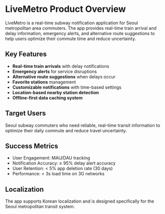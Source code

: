 # LiveMetro Product Overview

LiveMetro is a real-time subway notification application for Seoul metropolitan area commuters. The app provides real-time train arrival and delay information, emergency alerts, and alternative route suggestions to help users optimize their commute time and reduce uncertainty.

## Key Features

- **Real-time train arrivals** with delay notifications
- **Emergency alerts** for service disruptions  
- **Alternative route suggestions** when delays occur
- **Favorite stations** management
- **Customizable notifications** with time-based settings
- **Location-based nearby station detection**
- **Offline-first data caching system**

## Target Users

Seoul subway commuters who need reliable, real-time transit information to optimize their daily commute and reduce travel uncertainty.

## Success Metrics

- User Engagement: MAU/DAU tracking
- Notification Accuracy: ≥ 95% delay alert accuracy
- User Retention: < 5% app deletion rate (30 days)
- Performance: < 3s load time on 3G networks

## Localization

The app supports Korean localization and is designed specifically for the Seoul metropolitan transit system.